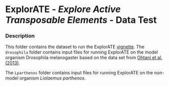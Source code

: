 ExplorATE - *Explore Active Transposable Elements* - Data Test
====
### Description

This folder contains the dataset to run the ExplorATE [vignette](https://femeniasm.github.io/ExplorATE_vignette/).
The `drosophila` folder contains input files for running ExplorATE on the model organism Drosophila melanogaster based on the data set from [Ohtani et al. (2013)](http://genesdev.cshlp.org/content/27/15/1656).

The `Lparthenos` folder contains input files for running ExplorATE on the non-model organism *Liolaemus parthenos*.
